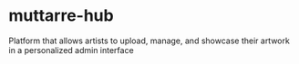 # muttarre-hub
Platform that allows artists to upload, manage, and showcase their artwork in a personalized admin interface
